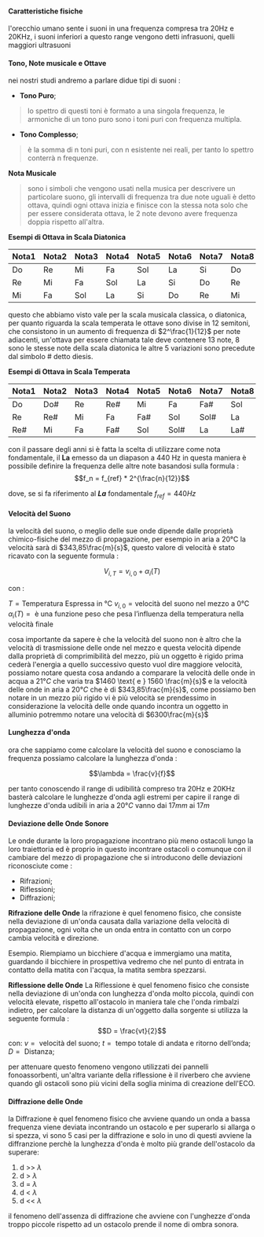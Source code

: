 #### Caratteristiche fisiche

l'orecchio umano sente i suoni in una frequenza compresa tra 20Hz e 20KHz, i suoni inferiori a questo range vengono detti infrasuoni, quelli maggiori ultrasuoni

#### Tono, Note musicale e Ottave

nei nostri studi andremo a parlare didue tipi di suoni :
- **Tono Puro**;
> lo spettro di questi toni è formato a una singola frequenza, le armoniche di un tono puro sono i toni puri con frequenza multipla.
- **Tono Complesso**;
> è la somma di n toni puri, con n esistente nei reali, per tanto lo spettro conterrà n frequenze.

**Nota Musicale**
> sono i simboli che vengono usati nella musica per descrivere un particolare suono, gli intervalli di frequenza tra due note uguali è detto ottava, quindi ogni ottava inizia e finisce con la stessa nota solo che per essere considerata ottava, le 2 note devono avere frequenza doppia rispetto all'altra.

**Esempi di Ottava in Scala Diatonica**


Nota1 | Nota2 | Nota3 | Nota4 | Nota5 | Nota6 | Nota7 | Nota8 |
---|----|----|----|-----|----|----|----|
Do | Re | Mi | Fa | Sol | La | Si | Do |
Re | Mi | Fa | Sol | La | Si | Do | Re |
Mi | Fa | Sol | La | Si | Do | Re | Mi |

questo che abbiamo visto vale per la scala musicala classica, o diatonica, per quanto riguarda la scala temperata le ottave sono divise in 12 semitoni, che consistono in un aumento di frequenza di $2^\frac{1}{12}$ per note adiacenti, un'ottava per essere chiamata tale deve contenere 13 note, 8 sono le stesse note della scala diatonica le altre 5 variazioni sono precedute dal simbolo # detto diesis.

**Esempi di Ottava in Scala Temperata**

Nota1 | Nota2 | Nota3 | Nota4 | Nota5 | Nota6 | Nota7 | Nota8 | Nota9 | Nota10 | Nota11 | Nota12 | Nota13 |
----|----|----|----|-----|----|----|----|----|-----|----|----|----|
 Do | Do# | Re | Re# | Mi | Fa | Fa# | Sol | Sol# | La | La# | Si | Do |
 Re | Re# | Mi | Fa | Fa# | Sol | Sol# | La | La# | si | Do | Do# | Re |
 Re# | Mi | Fa | Fa# | Sol | Sol# | La | La# | Si | Do | Do# | Re | Re# |

con il passare degli anni si è fatta la scelta di utilizzare come nota fondamentale, il **La** emesso da un diapason a 440 Hz in questa maniera è possibile definire la frequenza delle altre note basandosi sulla formula :
$$f_n = f_{ref} * 2^{\frac{n}{12}}$$

dove, se si fa riferimento al ***La*** fondamentale $f_{ref} = 440Hz$

#### Velocità del Suono

la velocità del suono, o meglio delle sue onde dipende dalle proprietà chimico-fisiche del mezzo di propagazione, per esempio in aria a 20°C la velocità sarà di $343,85\frac{m}{s}$, questo valore di velocità è stato ricavato con la seguente formula :

$$V_{i,T} = v_{i, 0} + \alpha_{i}(T)$$

con :

$T = \text{Temperatura Espressa in °C}$
$v_{i,0} = \text{velocità del suono nel mezzo a 0°C}$
$\alpha_{i}(T) = \text{ è una funzione peso che pesa l'influenza della temperatura nella velocità finale}$

cosa importante da sapere è che la velocità del suono non è altro che la velocità di trasmissione delle onde nel mezzo e questa velocità dipende dalla proprietà di comprimibilità del mezzo, più un oggetto è rigido prima cederà l'energia a quello successivo questo vuol dire maggiore velocità, possiamo notare questa cosa andando a comparare la velocità delle onde in acqua a $21°C$ che varia tra $1460 \text{ e } 1560 \frac{m}{s}$ e la velocità delle onde in aria a $20°C$ che è di $343,85\frac{m}{s}$, come possiamo ben notare in un mezzo più rigido vi è più velocità se prendessimo in considerazione la velocità delle onde quando incontra un oggetto in alluminio potremmo notare una velocità di $6300\frac{m}{s}$

#### Lunghezza d'onda
ora che sappiamo come calcolare la velocità del suono e conosciamo la frequenza possiamo calcolare la lunghezza d'onda :

$$\lambda = \frac{v}{f}$$

per tanto conoscendo il range di udibilità compreso tra 20Hz e 20KHz basterà calcolare le lunghezze d'onda agli estremi per capire il range di lunghezze d'onda udibili in aria a $20°C$ vanno dai $17mm$ ai $17m$

#### Deviazione delle Onde Sonore

Le onde durante la loro propagazione incontrano più meno ostacoli lungo la loro traiettoria ed è proprio in questo incontrare ostacoli o comunque con il cambiare del mezzo di propagazione che si introducono delle deviazioni riconosciute come : 
- Rifrazioni;
- Riflessioni;
- Diffrazioni;

**Rifrazione delle Onde**
la rifrazione è quel fenomeno fisico, che consiste nella deviazione di un'onda causata dalla variazione della velocità di propagazione, ogni volta che un onda entra in contatto con un corpo cambia velocità e direzione.

Esempio.
Riempiamo un bicchiere d'acqua e immergiamo una matita, guardando il bicchiere in prospettiva vedremo che nel punto di entrata in contatto della matita con l'acqua, la matita sembra spezzarsi.

**Riflessione delle Onde**
La Riflessione è quel fenomeno fisico che consiste nella deviazione di un'onda con lunghezza d'onda molto piccola, quindi con velocità elevate, rispetto all'ostacolo in maniera tale che l'onda rimbalzi indietro, per calcolare la distanza di un'oggetto dalla sorgente si utilizza la seguente formula : 
$$D = \frac{vt}{2}$$
con:
$v = \text{ velocità del suono};$
$t = \text{ tempo totale di andata e ritorno dell'onda};$
$D = \text{ Distanza};$

per attenuare questo fenomeno vengono utilizzati dei pannelli fonoassorbenti, un'altra variante della riflessione è il riverbero che avviene quando gli ostacoli sono più vicini della soglia minima di creazione dell'ECO.

#### Diffrazione delle Onde
la Diffrazione è quel fenomeno fisico che avviene quando un onda a bassa frequenza viene deviata incontrando un ostacolo e per superarlo si allarga o si spezza, vi sono 5 casi per la diffrazione e solo in uno di questi avviene la diffranzione perchè la lunghezza d'onda è molto più grande dell'ostacolo da superare:

1) d >> $\lambda$
2) d > $\lambda$
3) d = $\lambda$
4) d < $\lambda$
5) d << $\lambda$

il fenomeno dell'assenza di diffrazione che avviene con l'unghezze d'onda troppo piccole rispetto ad un ostacolo prende il nome di ombra sonora.